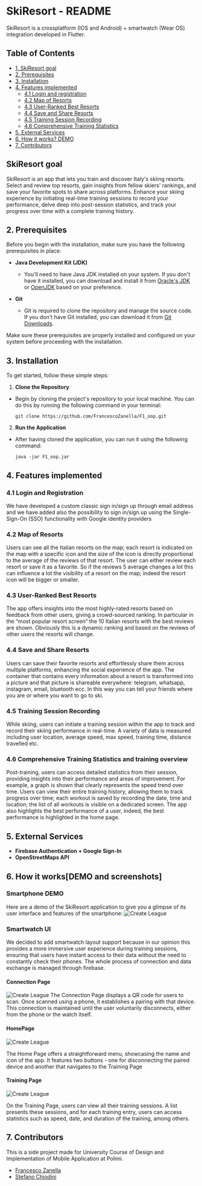 # SkiResort - README
SkiResort is a crossplatform (IOS and Android) + smartwatch (Wear OS) integration developed in Flutter.
## Table of Contents

- [1. SkiResort goal](#1.)
- [2. Prerequisites](#2.rerequisites)
- [3. Installation](#3.-Installation)
- [4. Features implemented](#4.-How-to-Play)
  - [4.1 Login and registration](#4.1-Teams)
  - [4.2 Map of Resorts](#4.2-budget)
  - [4.3 User-Ranked Best Resorts](#4.3-subs-bank)
  - [4.4 Save and Share Resorts](#4.4-leagues)
  - [4.5 Training Session Recording](#4.5-points-scoring)
  - [4.6 Comprehensive Training Statistics](#4.6-results)
- [5. External Services](#5.-external)
- [6. How it works? DEMO](#6.)
- [7. Contributors](#6.-contributors)


## SkiResort goal

SkiResort is an app that lets you train and discover Italy's skiing resorts. Select and review top
resorts, gain insights from fellow skiers' rankings, and save your favorite spots to share
across platforms.
Enhance your skiing experience by initiating real-time training sessions to record your
performance, delve deep into post-session statistics, and track your progress over time with
a complete training history.

## 2. Prerequisites

Before you begin with the installation, make sure you have the following prerequisites in place:

- **Java Development Kit (JDK)**
  - You'll need to have Java JDK installed on your system. If you don't have it installed, you can download and install it from [Oracle's JDK](https://www.oracle.com/java/technologies/javase-downloads.html) or [OpenJDK](https://openjdk.java.net/install/) based on your preference.

- **Git**
  - Git is required to clone the repository and manage the source code. If you don't have Git installed, you can download it from [Git Downloads](https://git-scm.com/downloads).

Make sure these prerequisites are properly installed and configured on your system before proceeding with the installation.

## 3. Installation
To get started, follow these simple steps:

1. **Clone the Repository**
  - Begin by cloning the project's repository to your local machine. You can do this by running the following command in your terminal:

    ```
    git clone https://github.com/FrancescoZanella/F1_oop.git
    ```

2. **Run the Application**
  - After having cloned the application, you can run it using the following command:

    ```
    java -jar F1_oop.jar
    ```

## 4. Features implemented

### 4.1 Login and Registration

We have developed a custom classic sign in/sign up through email address and we have
added also the possibility to sign in/sign up using the Single-Sign-On (SSO) functionality with
Google identity providers

### 4.2 Map of Resorts

Users can see all the Italian resorts on the map; each resort is indicated on the map with a
specific icon and the size of the icon is directly proportional to the average of the reviews of
that resort. The user can either review each resort or save it as a favorite. So if the reviews
5
average changes a lot this can influence a lot the visibility of a resort on the map; indeed the
resort icon will be bigger or smaller.


### 4.3 User-Ranked Best Resorts

The app offers insights into the most highly-rated resorts based on feedback from other
users, giving a crowd-sourced ranking. In particular in the “most popular resort screen” the
10 Italian resorts with the best reviews are shown. Obviously this is a dynamic ranking and
based on the reviews of other users the resorts will change.


### 4.4 Save and Share Resorts

Users can save their favorite resorts and effortlessly share them across multiple platforms,
enhancing the social experience of the app. The container that contains every information
about a resort is transformed into a picture and that picture is shareable everywhere:
telegram, whatsapp, instagram, email, bluetooth ecc. In this way you can tell your friends
where you are or where you want to go to ski.

### 4.5 Training Session Recording
While skiing, users can initiate a training session within the app to track and record their
skiing performance in real-time. A variety of data is measured including user location,
average speed, max speed, training time, distance travelled etc.

### 4.6 Comprehensive Training Statistics and training overview
Post-training, users can access detailed statistics from their session, providing insights into
their performance and areas of improvement. For example, a graph is shown that clearly
represents the speed trend over time. Users can view their entire training history, allowing them to track progress over time; each workout is saved by recording the date, time and location; the list of all workouts is visible on
a dedicated screen. The app also highlights the best performance of a user, indeed, the best
performance is highlighted in the home page.

## 5. External Services
  - **Firebase Authentication + Google Sign-In**
  - **OpenStreetMaps API**

## 6. How it works[DEMO and screenshots]
### Smartphone DEMO
Here are a demo of the SkiResort application to give you a glimpse of its user interface and features of the smartphone:
![Create League](screenshots/cr.png)





### Smartwatch UI
We decided to add smartwatch layout support because in our opinion this provides a more
immersive user experience during training sessions, ensuring that users have instant access
to their data without the need to constantly check their phones.
The whole process of connection and data exchange is managed through firebase.
#### Connection Page
![Create League](screenshots/cr.png)
The Connection Page displays a QR code for users to scan. Once scanned using a phone, it
establishes a pairing with that device. This connection is maintained until the user voluntarily
disconnects, either from the phone or the watch itself.

#### HomePage
![Create League](screenshots/cr.png)

The Home Page offers a straightforward menu, showcasing the name and icon of the app. It
features two buttons - one for disconnecting the paired device and another that navigates to
the Training Page
#### Training Page
![Create League](screenshots/cr.png)

On the Training Page, users can view all their training sessions. A list presents these
sessions, and for each training entry, users can access statistics such as speed, date, and
duration of the training, among others.


## 7. Contributors

This is a side project made for University Course of Design and Implementation of Mobile Application at Polimi. 

- [Francesco Zanella](https://github.com/FrancescoZanella)
- [Stefano Chiodini](https://github.com/Iacopo99)



    


